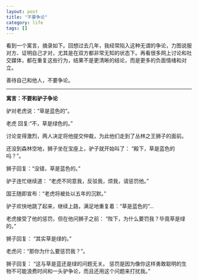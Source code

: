 ```yaml
---
layout: post
title: "不要争论"
category: life
tags: []
---
```


看到一个寓言，摘录如下。回想过去几年，我经常陷入这种无谓的争论，力图说服对方、证明自己才对，尤其是在双方都非常无知的状态下。再看很多网上讨论和社交媒体，都在重复这些行为，结果不是更清晰的结论，而是更多的负面情绪和对立。

善待自己和他人，不要争论。

---


**寓言：不要和驴子争论**

 
驴对老虎说：“草是蓝色的”。
 
老虎 回复:“不，草是绿色的。”
 
讨论变得激烈，两人决定将他提交仲裁，为此他们走到了丛林之王狮子的面前。
 
还没到森林空地，狮子坐在宝座上，驴子就开始叫了： “殿下，草是蓝色的吗？”。

 狮子回复：“没错，草是蓝色的。”

 驴子连忙继续道： “老虎不同意我，反驳我，烦我，请惩罚他。”

 国王随即宣布：“老虎将被处以五年的沉默。”

 驴子欢快地跳了起来，继续上路，满足地重复着：“草是蓝色的”...

 老虎接受了他的惩罚，但在他问狮子之前： “陛下，为什么要罚我？毕竟草是绿的。”

 狮子回复： “其实草是绿的。”

 老虎问：“那你为什么要惩罚我？”。

 狮子回复： “这与草是蓝还是绿的问题无关。 惩罚是因为像你这样勇敢聪明的生物不可能浪费时间和一头驴争论，而且还用这个问题来打扰我。”